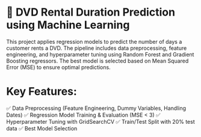 
# 🚀 DVD Rental Duration Prediction using Machine Learning

This project applies regression models to predict the number of days a customer rents a DVD. The pipeline includes data preprocessing, feature engineering, and hyperparameter tuning using Random Forest and Gradient Boosting regressors. The best model is selected based on Mean Squared Error (MSE) to ensure optimal predictions.

# Key Features:

 ✅ Data Preprocessing (Feature Engineering, Dummy Variables, Handling Dates)
 ✅ Regression Model Training & Evaluation (MSE < 3)
 ✅ Hyperparameter Tuning with GridSearchCV
 ✅ Train/Test Split with 20% test data
 ✅ Best Model Selection
